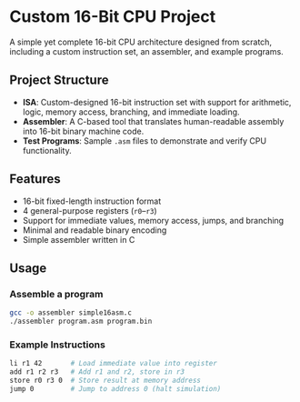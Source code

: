 # Custom 16-Bit CPU Project

A simple yet complete 16-bit CPU architecture designed from scratch, including a custom instruction set, an assembler, and example programs.

## Project Structure

- **ISA**: Custom-designed 16-bit instruction set with support for arithmetic, logic, memory access, branching, and immediate loading.
- **Assembler**: A C-based tool that translates human-readable assembly into 16-bit binary machine code.
- **Test Programs**: Sample `.asm` files to demonstrate and verify CPU functionality.

## Features

- 16-bit fixed-length instruction format
- 4 general-purpose registers (`r0`–`r3`)
- Support for immediate values, memory access, jumps, and branching
- Minimal and readable binary encoding
- Simple assembler written in C

## Usage

### Assemble a program

```bash
gcc -o assembler simple16asm.c
./assembler program.asm program.bin
```

### Example Instructions

```bash
li r1 42       # Load immediate value into register
add r1 r2 r3   # Add r1 and r2, store in r3
store r0 r3 0  # Store result at memory address
jump 0         # Jump to address 0 (halt simulation)
```
